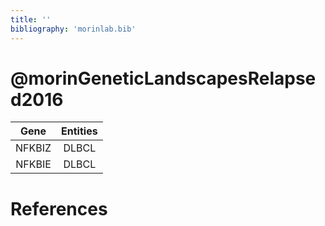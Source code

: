 ```yaml
---
title: ''
bibliography: 'morinlab.bib'
---
```


# @morinGeneticLandscapesRelapsed2016
|Gene|Entities|
|:-:|:-:|
|NFKBIZ|DLBCL|
|NFKBIE|DLBCL|

# References

